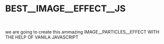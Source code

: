 # BEST__IMAGE__EFFECT__JS
<br>
<p>we are going to create this ammazing IMAGE__PARTICLES__EFFECT WITH THE HELP OF VANILA JAVASCRIPT</p>
